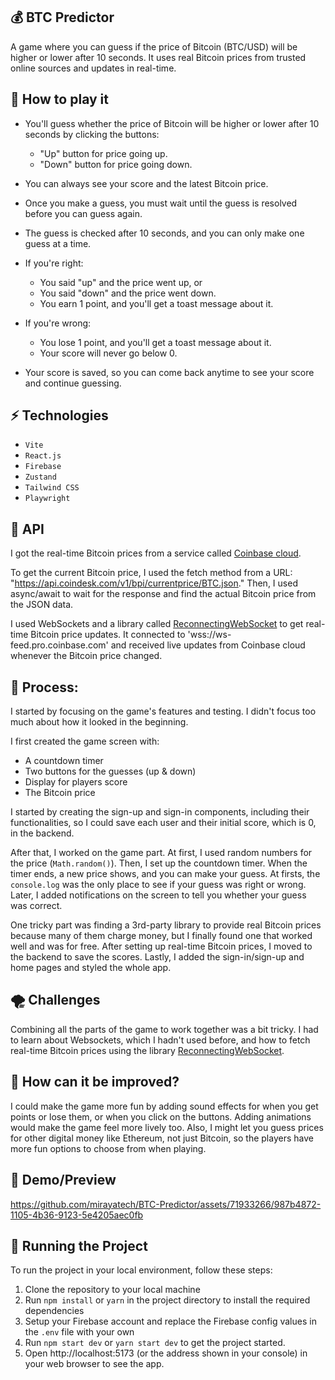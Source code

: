 ## 💰 BTC Predictor

A game where you can guess if the price of Bitcoin (BTC/USD) will be higher or lower after 10 seconds. It uses real Bitcoin prices from trusted online sources and updates in real-time.

## 🎲 How to play it

- You'll guess whether the price of Bitcoin will be higher or lower after 10 seconds by clicking the buttons:

  - "Up" button for price going up.
  - "Down" button for price going down.

- You can always see your score and the latest Bitcoin price.

- Once you make a guess, you must wait until the guess is resolved before you can guess again.

- The guess is checked after 10 seconds, and you can only make one guess at a time.

- If you're right:

  - You said "up" and the price went up, or
  - You said "down" and the price went down.
  - You earn 1 point, and you'll get a toast message about it.

- If you're wrong:

  - You lose 1 point, and you'll get a toast message about it.
  - Your score will never go below 0.

- Your score is saved, so you can come back anytime to see your score and continue guessing.

## ⚡ Technologies

- `Vite`
- `React.js`
- `Firebase`
- `Zustand`
- `Tailwind CSS`
- `Playwright`

## 🚀 API

I got the real-time Bitcoin prices from a service called [Coinbase cloud](<(https://docs.cloud.coinbase.com/exchange/docs/websocket-overview)>).

To get the current Bitcoin price, I used the fetch method from a URL: "https://api.coindesk.com/v1/bpi/currentprice/BTC.json." Then, I used async/await to wait for the response and find the actual Bitcoin price from the JSON data.

I used WebSockets and a library called [ReconnectingWebSocket](https://github.com/joewalnes/reconnecting-websocket) to get real-time Bitcoin price updates. It connected to 'wss://ws-feed.pro.coinbase.com' and received live updates from Coinbase cloud whenever the Bitcoin price changed.

## 💭 Process:

I started by focusing on the game's features and testing. I didn't focus too much about how it looked in the beginning.

I first created the game screen with:

- A countdown timer
- Two buttons for the guesses (up & down)
- Display for players score
- The Bitcoin price

I started by creating the sign-up and sign-in components, including their functionalities, so I could save each user and their initial score, which is 0, in the backend.

After that, I worked on the game part. At first, I used random numbers for the price (`Math.random()`). Then, I set up the countdown timer. When the timer ends, a new price shows, and you can make your guess. At firsts, the `console.log` was the only place to see if your guess was right or wrong. Later, I added notifications on the screen to tell you whether your guess was correct.

One tricky part was finding a 3rd-party library to provide real Bitcoin prices because many of them charge money, but I finally found one that worked well and was for free. After setting up real-time Bitcoin prices, I moved to the backend to save the scores. Lastly, I added the sign-in/sign-up and home pages and styled the whole app.

## 🌪️ Challenges

Combining all the parts of the game to work together was a bit tricky. I had to learn about Websockets, which I hadn't used before, and how to fetch real-time Bitcoin prices using the library [ReconnectingWebSocket](https://github.com/joewalnes/reconnecting-websocket).

## 🤔 How can it be improved?

I could make the game more fun by adding sound effects for when you get points or lose them, or when you click on the buttons. Adding animations would make the game feel more lively too. Also, I might let you guess prices for other digital money like Ethereum, not just Bitcoin, so the players have more fun options to choose from when playing.

## 🎥 Demo/Preview

https://github.com/mirayatech/BTC-Predictor/assets/71933266/987b4872-1105-4b36-9123-5e4205aec0fb

## 🚦 Running the Project

To run the project in your local environment, follow these steps:

1. Clone the repository to your local machine
2. Run `npm install` or `yarn` in the project directory to install the required dependencies
3. Setup your Firebase account and replace the Firebase config values in the `.env` file with your own
4. Run `npm start dev` or `yarn start dev` to get the project started.
5. Open http://localhost:5173 (or the address shown in your console) in your web browser to see the app.
